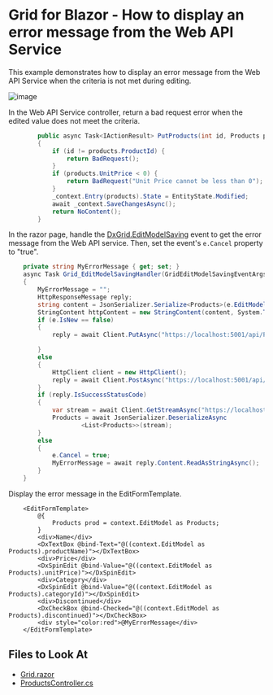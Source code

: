 # Grid for Blazor - How to display an error message from the Web API Service

This example demonstrates how to display an error message from the Web API Service when the criteria is not met during editing. 

![image](https://user-images.githubusercontent.com/69251191/193257592-b62f2282-cf01-4785-b341-a6a4f61ac253.png)

In the Web API Service controller, return a bad request error when the edited value does not meet the criteria.

```cs
        public async Task<IActionResult> PutProducts(int id, Products products)
        {
            if (id != products.ProductId) {
                return BadRequest();
            }
            if (products.UnitPrice < 0) {
                return BadRequest("Unit Price cannot be less than 0");
            }
            _context.Entry(products).State = EntityState.Modified;
            await _context.SaveChangesAsync();
            return NoContent();
        }
```

In the razor page, handle the [DxGrid.EditModelSaving](https://docs.devexpress.com/Blazor/DevExpress.Blazor.DxGrid.EditModelSaving) event to get the error message from the Web API service. Then, set the event's `e.Cancel` property to "true".

```cs
    private string MyErrorMessage { get; set; }
    async Task Grid_EditModelSavingHandler(GridEditModelSavingEventArgs e)
    {
        MyErrorMessage = "";
        HttpResponseMessage reply;
        string content = JsonSerializer.Serialize<Products>(e.EditModel as Products);
        StringContent httpContent = new StringContent(content, System.Text.Encoding.UTF8, "application/json");
        if (e.IsNew == false)
        {
            reply = await Client.PutAsync("https://localhost:5001/api/Products/" + (e.EditModel as Products).productId, httpContent);

        }
        else
        {
            HttpClient client = new HttpClient();
            reply = await Client.PostAsync("https://localhost:5001/api/Products", httpContent);
        }
        if (reply.IsSuccessStatusCode)
        {
            var stream = await Client.GetStreamAsync("https://localhost:5001/api/Products");
            Products = await JsonSerializer.DeserializeAsync
                    <List<Products>>(stream);
        }
        else
        {
            e.Cancel = true;
            MyErrorMessage = await reply.Content.ReadAsStringAsync();
        }
    }
```

Display the error message in the EditFormTemplate.

```razor
    <EditFormTemplate>
        @{
            Products prod = context.EditModel as Products;
        }
        <div>Name</div>
        <DxTextBox @bind-Text="@((context.EditModel as Products).productName)"></DxTextBox>
        <div>Price</div>
        <DxSpinEdit @bind-Value="@((context.EditModel as Products).unitPrice)"></DxSpinEdit>
        <div>Category</div>
        <DxSpinEdit @bind-Value="@((context.EditModel as Products).categoryId)"></DxSpinEdit>
        <div>Discontinued</div>
        <DxCheckBox @bind-Checked="@((context.EditModel as Products).discontinued)"></DxCheckBox>
        <div style="color:red">@MyErrorMessage</div>
    </EditFormTemplate>
```

## Files to Look At

* [Grid.razor](./CS/DxBlazorApplication1/DxBlazorApplication1/Pages/Grid.razor)
* [ProductsController.cs](./CS/MyTestWebService/MyTestWebService/Controllers/ProductsController.cs)

